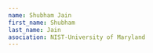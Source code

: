 ```yaml
---
name: Shubham Jain
first_name: Shubham
last_name: Jain
asociation: NIST-University of Maryland
---
```

